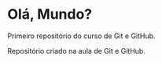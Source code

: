 # Olá, Mundo?
 Primeiro repositório do curso de Git e GitHub.

 Repositório criado na aula de Git e GitHub.